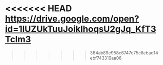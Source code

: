 <<<<<<< HEAD
https://drive.google.com/open?id=1lUZUkTuuJoikIhoqsU2gJq_KfT3TcIm3
=======

>>>>>>> 384ab89e958c6747c75c8ebad14ebf743319aa06
